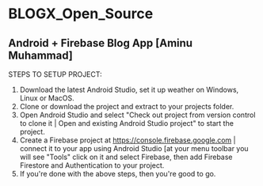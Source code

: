 # BLOGX_Open_Source
## Android + Firebase Blog App [Aminu Muhammad]

STEPS TO SETUP PROJECT:
1. Download the latest Android Studio, set it up weather on Windows, Linux or MacOS.
2. Clone or download the project and extract to your projects folder.
3. Open Android Studio and select "Check out project from version control to clone it | Open and existing Android Studio project" to start the project.
4. Create a Firebase project at https://console.firebase.google.com | connect it to your app using Android Studio [at your menu toolbar you will see "Tools" click on it and select Firebase, then add Firebase Firestore and Authentication to your project.
5. If you're done with the above steps, then you're good to go.
